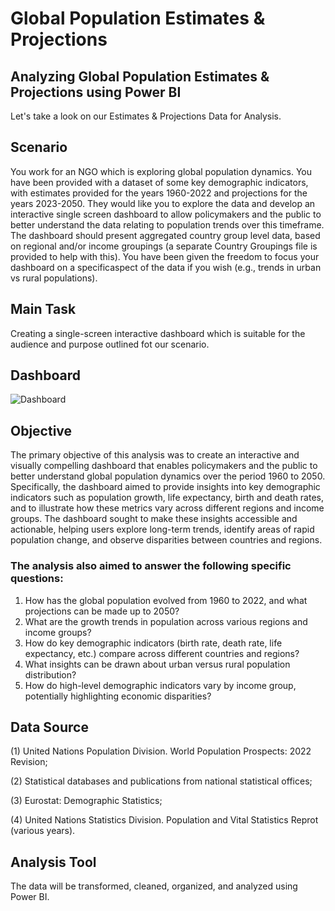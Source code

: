 # Global Population Estimates & Projections

## Analyzing Global Population Estimates & Projections using Power BI
Let's take a look on our Estimates & Projections Data for Analysis.


## Scenario
You work for an NGO which is exploring global population dynamics. You have been provided with a dataset of some key demographic indicators, with estimates provided for the years 1960-2022 and projections for the years 2023-2050. They would like you to explore the data and develop an interactive single screen dashboard to allow policymakers and the public to better understand the data relating to population trends over this timeframe. The dashboard should present aggregated country group level data, based on regional and/or income groupings (a separate Country Groupings file is provided to help with this). You have been given the freedom to focus your dashboard on a specificaspect of the data if you wish (e.g., trends in urban vs rural populations).

## Main Task
Creating a single-screen interactive dashboard which is suitable for the audience and purpose outlined fot our scenario.


## Dashboard

![Dashboard](https://github.com/user-attachments/assets/47d88eaa-348c-486f-9ddc-ab3df924e71d)





## Objective
The primary objective of this analysis was to create an interactive and visually compelling dashboard that enables policymakers and the public to better understand global population dynamics over the period 1960 to 2050. Specifically, the dashboard aimed to provide insights into key demographic indicators such as population growth, life expectancy, birth and death rates, and to illustrate how these metrics vary across different regions and income groups. The dashboard sought to make these insights accessible and actionable, helping users explore long-term trends, identify areas of rapid population change, and observe disparities between countries and regions.

### The analysis also aimed to answer the following specific questions:

1. How has the global population evolved from 1960 to 2022, and what projections can be made up to 2050?
2. What are the growth trends in population across various regions and income groups?
3. How do key demographic indicators (birth rate, death rate, life expectancy, etc.) compare across different countries and regions?
4. What insights can be drawn about urban versus rural population distribution?
5. How do high-level demographic indicators vary by income group, potentially highlighting economic disparities?


## Data Source
(1) United Nations Population Division. World Population Prospects: 2022 Revision;

(2) Statistical databases and publications from national statistical offices; 

(3) Eurostat: Demographic Statistics; 

(4) United Nations Statistics Division. Population and Vital Statistics Reprot (various years).


## Analysis Tool
The data will be transformed, cleaned, organized, and analyzed using Power BI.
